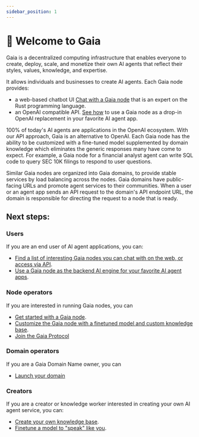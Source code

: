 ```yaml
---
sidebar_position: 1
---
```


# 👋 Welcome to Gaia

Gaia is a decentralized computing infrastructure that enables everyone to create, deploy, scale, and monetize their own AI agents that reflect their styles, values, knowledge, and expertise.

It allows individuals and businesses to create AI agents. Each Gaia node provides:

* a web-based chatbot UI [Chat with a Gaia node](https://rustcoder.gaia.domains/chatbot-ui/index.html) that is an expert on the Rust programming language.
* an OpenAI compatible API. [See how](/agent-integrations/intro) to use a Gaia node as a drop-in OpenAI replacement in your favorite AI agent app. 

100% of today's AI agents are applications in the OpenAI ecosystem. With our API approach, Gaia is an alternative to OpenAI. Each Gaia node has the ability to be customized with a fine-tuned model supplemented by domain knowledge which eliminates the generic responses many have come to expect. For example, a Gaia node for a financial analyst agent can write SQL code to query SEC 10K filings to respond to user questions. 

Similar Gaia nodes are organized into Gaia domains, to provide stable services by load balancing across the nodes. Gaia domains have public-facing URLs and promote agent services to their communities. When a user or an agent app sends an API request to the domain's API endpoint URL, the domain is responsible for directing the request to a node that is ready. 

## Next steps:

### Users

If you are an end user of AI agent applications, you can:

* [Find a list of interesting Gaia nodes you can chat with on the web, or access via API](/nodes).
* [Use a Gaia node as the backend AI engine for your favorite AI agent apps](/agent-integrations). 

### Node operators

If you are interested in running Gaia nodes, you can

* [Get started with a Gaia node](/getting-started/quick-start).
* [Customize the Gaia node with a finetuned model and custom knowledge base](/getting-started/customize).
* [Join the Gaia Protocol](/getting-started/register)

### Domain operators

If you are a Gaia Domain Name owner, you can

* [Launch your domain](/domain-guide/quick-start)


### Creators

If you are a creator or knowledge worker interested in creating your own AI agent service, you can:

* [Create your own knowledge base](/knowledge-bases).
* [Finetune a model to "speak" like you](/tutorial/llamacpp).